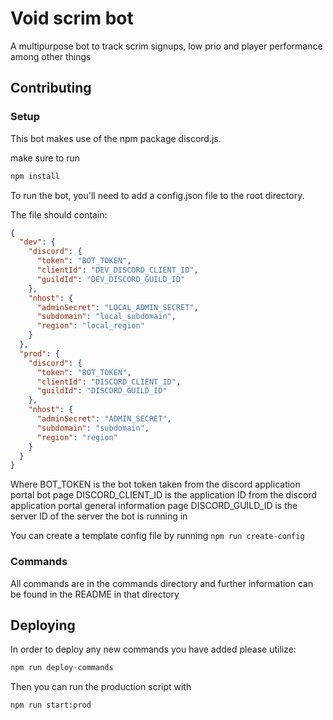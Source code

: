 #  Void scrim bot
A multipurpose bot to track scrim signups, low prio and player performance among other things

## Contributing
### Setup
This bot makes use of the npm package discord.js.

make sure to run
```sh
npm install
```

To run the bot, you'll need to add a config.json file to the root directory.

The file should contain:
```json
{
  "dev": {
    "discord": {
      "token": "BOT_TOKEN",
      "clientId": "DEV_DISCORD_CLIENT_ID",
      "guildId": "DEV_DISCORD_GUILD_ID"  
    },
    "nhost": {
      "adminSecret": "LOCAL_ADMIN_SECRET",
      "subdomain": "local_subdomain",
      "region": "local_region"
    }
  },
  "prod": {
    "discord": {
      "token": "BOT_TOKEN",
      "clientId": "DISCORD_CLIENT_ID",
      "guildId": "DISCORD_GUILD_ID"
    },
    "nhost": {
      "adminSecret": "ADMIN_SECRET",
      "subdomain": "subdomain",
      "region": "region"
    }
  }
}
```
Where BOT_TOKEN is the bot token taken from the discord application portal bot page
DISCORD_CLIENT_ID is the application ID from the discord application portal general information page
DISCORD_GUILD_ID is the server ID of the server the bot is running in

You can create a template config file by running 
`
npm run create-config
`

### Commands
All commands are in the commands directory and further information can be found in the README in that directory

## Deploying
In order to deploy any new commands you have added please utilize:
```sh
npm run deploy-commands
```

Then you can run the production script with 
```sh
npm run start:prod
```

